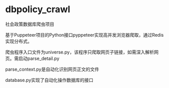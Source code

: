 # dbpolicy_crawl
 社会政策数据库爬虫项目

基于Puppeteer项目的Python接口pyppeteer实现高并发浏览器爬取，通过Redis实现分布式。

爬虫程序入口文件为universe.py，该程序只爬取网页子链接，如需深入解析网页。需启动parse_detail.py

parse_context.py是自动化识别网页正文的文件 

database.py实现了自动化操作数据库的接口
